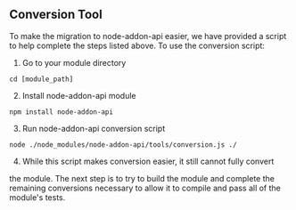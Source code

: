 ## Conversion Tool

To make the migration to node-addon-api easier, we have provided a script to help
complete the steps listed above. To use the conversion script:

  1. Go to your module directory

```
cd [module_path]
```

  2. Install node-addon-api module

```
npm install node-addon-api
```

  3. Run node-addon-api conversion script

```
node ./node_modules/node-addon-api/tools/conversion.js ./
```

  4. While this script makes conversion easier, it still cannot fully convert

the module. The next step is to try to build the module and complete the
remaining conversions necessary to allow it to compile and pass all of the
module's tests.